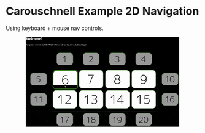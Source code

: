# Carouschnell Example 2D Navigation
Using keyboard + mouse nav controls.
<div align="center"><img src="doc/img/exampleDemo2d.gif" alt="Demo2d"
	title="Example of 2D navigation"/></div>
